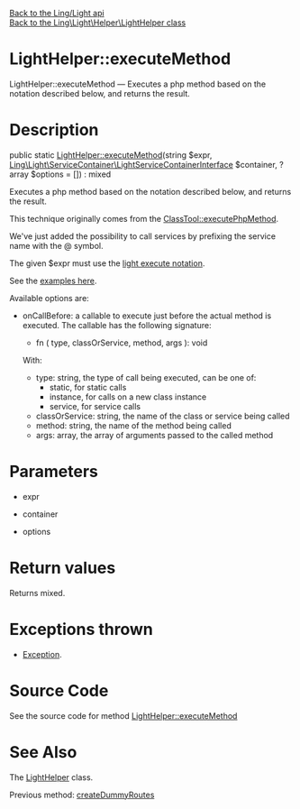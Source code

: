 [Back to the Ling/Light api](https://github.com/lingtalfi/Light/blob/master/doc/api/Ling/Light.md)<br>
[Back to the Ling\Light\Helper\LightHelper class](https://github.com/lingtalfi/Light/blob/master/doc/api/Ling/Light/Helper/LightHelper.md)


LightHelper::executeMethod
================



LightHelper::executeMethod — Executes a php method based on the notation described below, and returns the result.




Description
================


public static [LightHelper::executeMethod](https://github.com/lingtalfi/Light/blob/master/doc/api/Ling/Light/Helper/LightHelper/executeMethod.md)(string $expr, [Ling\Light\ServiceContainer\LightServiceContainerInterface](https://github.com/lingtalfi/Light/blob/master/doc/api/Ling/Light/ServiceContainer/LightServiceContainerInterface.md) $container, ?array $options = []) : mixed




Executes a php method based on the notation described below, and returns the result.


This technique originally comes from the [ClassTool::executePhpMethod](https://github.com/lingtalfi/Bat/blob/master/ClassTool.md#executephpmethod-aka-smart-php-method-call).

We've just added the possibility to call services by prefixing the service name with the @ symbol.


The given $expr must use the [light execute notation](https://github.com/lingtalfi/Light/blob/master/personal/mydoc/pages/notation/light-execute-notation.md).


See the [examples here](https://github.com/lingtalfi/Bat/blob/master/ClassTool.md#executephpmethod-aka-smart-php-method-call).



Available options are:
- onCallBefore: a callable to execute just before the actual method is executed.
     The callable has the following signature:
     - fn ( type, classOrService, method, args ): void

     With:
     - type: string, the type of call being executed, can be one of:
         - static, for static calls
         - instance, for calls on a new class instance
         - service, for service calls
     - classOrService: string, the name of the class or service being called
     - method: string, the name of the method being called
     - args: array, the array of arguments passed to the called method




Parameters
================


- expr

    

- container

    

- options

    


Return values
================

Returns mixed.


Exceptions thrown
================

- [Exception](http://php.net/manual/en/class.exception.php).&nbsp;







Source Code
===========
See the source code for method [LightHelper::executeMethod](https://github.com/lingtalfi/Light/blob/master/Helper/LightHelper.php#L84-L140)


See Also
================

The [LightHelper](https://github.com/lingtalfi/Light/blob/master/doc/api/Ling/Light/Helper/LightHelper.md) class.

Previous method: [createDummyRoutes](https://github.com/lingtalfi/Light/blob/master/doc/api/Ling/Light/Helper/LightHelper/createDummyRoutes.md)<br>

